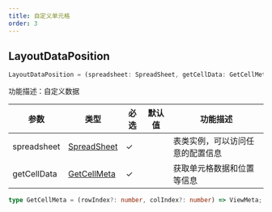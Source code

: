 ```yaml
---
title: 自定义单元格
order: 3
---
```


## LayoutDataPosition

```js
LayoutDataPosition = (spreadsheet: SpreadSheet, getCellData: GetCellMeta) => GetCellMeta
```

功能描述：自定义数据

| 参数 | 类型 | 必选  | 默认值 | 功能描述 |
| --- | --- | --- | ---  | --- |
| spreadsheet | [SpreadSheet](/zh/docs/api/basic-class/spreadsheet) | ✓ |    | 表类实例，可以访问任意的配置信息 |
| getCellData | [GetCellMeta](#viewmeta) | ✓ |    | 获取单元格数据和位置等信息|

```ts
type GetCellMeta = (rowIndex?: number, colIndex?: number) => ViewMeta;
```
